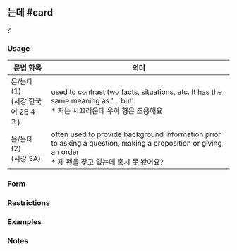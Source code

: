 ## 는데 #card
?
### Usage
| 문볍 항목                      | 의미                                                                                                                                          |
| -------------------------- | ------------------------------------------------------------------------------------------------------------------------------------------- |
| 은/는데 (1)<br>(서강 한국어 2B 4과) | used to contrast two facts, situations, etc. It has the same meaning as '... but'<br>* 저는 시끄러운데 우히 형은 조용해요                                  |
| 은/는데 (2)<br>(서강 3A)        | often used to provide background information prior to asking a question, making a proposition or giving an order<br>* 제 펜을 찾고 있는데 혹시 못 봤어요? |
### Form
### Restrictions
### Examples
### Notes
